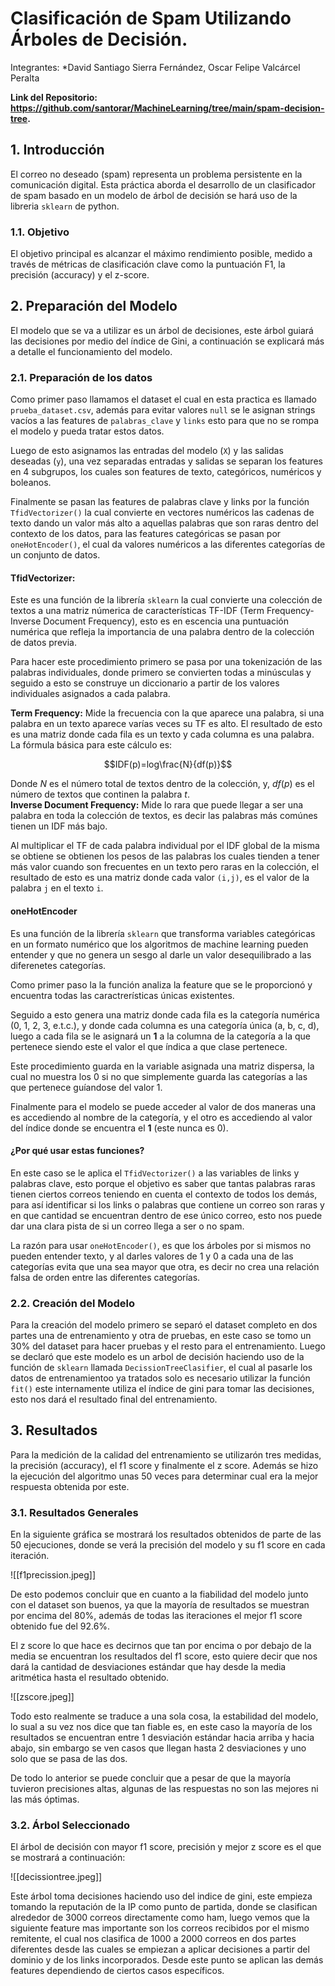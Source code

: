 # Clasificación de Spam Utilizando Árboles de Decisión.
 
 Integrantes: *David Santiago Sierra Fernández, Oscar Felipe Valcárcel Peralta 
 
 **Link del Repositorio: https://github.com/santorar/MachineLearning/tree/main/spam-decision-tree.** 
 
## 1. Introducción 

El correo no deseado (spam) representa un problema persistente en la comunicación digital. Esta práctica aborda el desarrollo de un clasificador de spam basado en un modelo de árbol de decisión se hará uso de la libreria `sklearn` de python.

### 1.1. Objetivo

El objetivo principal es alcanzar el máximo rendimiento posible, medido a través de métricas de clasificación clave como la puntuación F1, la precisión (accuracy) y el z-score.

## 2. Preparación del Modelo

El modelo que se va a utilizar es un árbol de decisiones, este árbol guiará las decisiones por medio del índice de Gini, a continuación se explicará más a detalle el funcionamiento del modelo.

### 2.1. Preparación de los datos

Como primer paso llamamos el dataset el cual en esta practica es llamado `prueba_dataset.csv`,  además para evitar valores `null` se le asignan strings vacíos a las features de `palabras_clave` y `links` esto para que no se rompa el modelo y pueda tratar estos datos.

Luego de esto asignamos las entradas del modelo (`X`) y las salidas deseadas (`y`), una vez separadas entradas y salidas se separan los features en 4 subgrupos, los cuales son features de texto, categóricos, numéricos y boleanos. 

Finalmente se pasan las features de palabras clave y links por la función `TfidVectorizer()` la cual convierte en vectores numéricos las cadenas de texto dando un valor más alto a aquellas palabras que son raras dentro del contexto de los datos, para las features categóricas se pasan por `oneHotEncoder()`, el cual da valores numéricos a las diferentes categorías de un conjunto de datos.

#### TfidVectorizer:
Este es una función de la librería `sklearn` la cual convierte una colección de textos a una matriz númerica de características TF-IDF (Term Frequency-Inverse Document Frequency), esto es en escencia una puntuación numérica que refleja la importancia de una palabra dentro de la colección de datos previa.

Para hacer este procedimiento primero se pasa por una tokenización de las palabras individuales, donde primero se convierten todas a minúsculas y seguido a esto se construye un diccionario a partir de los valores individuales asignados a cada palabra.

**Term Frequency:** Mide la frecuencia con la que aparece una palabra, si una palabra en un texto aparece varías veces su TF es alto. El resultado de esto es una matriz donde cada fila es un texto y cada columna es una palabra. La fórmula básica para este cálculo es:

$$IDF(p)=log\frac{N}{df(p)}$$ 

Donde $N$ es el número total de textos dentro de la colección, y, $df(p)$ es el número de textos que continen la palabra $t$.  
**Inverse Document Frequency:** Mide lo rara que puede llegar a ser una palabra en toda la colección de textos, es decir las palabras más comúnes tienen un IDF más bajo.

Al multiplicar el TF de cada palabra individual por el IDF global de la misma se obtiene se obtienen los pesos de las palabras los cuales tienden a tener más valor cuando son frecuentes en un texto pero raras en la colección, el resultado de esto es una matriz donde cada valor `(i,j)`, es el valor de la palabra `j` en el texto `i`.

#### oneHotEncoder

Es una función de la librería `sklearn` que transforma variables categóricas en un formato numérico que los algoritmos de machine learning pueden entender y que no genera un sesgo al darle un valor desequilibrado a las diferenetes categorías.

Como primer paso la la función analiza la feature que se le proporcionó y encuentra todas las caractrerísticas únicas existentes.

Seguido a esto genera una matriz donde cada fila es la categoría numérica (0, 1, 2, 3, e.t.c.), y donde cada columna es una categoría única (a, b, c, d), luego a cada fila se le asignará un **1** a la columna de la categoría a la que pertenece siendo este el valor el que  índica a que clase pertenece.

Este procedimiento guarda en la variable asignada una matriz dispersa, la cual no muestra los 0 si no que simplemente guarda las categorías a las que pertenece guíandose del valor 1.

Finalmente para el modelo se puede acceder al valor de dos maneras una es accediendo al nombre de la categoría, y el otro es accediendo al valor del índice donde se encuentra el **1** (este nunca es 0).

#### ¿Por qué usar estas funciones?

En este caso se le aplica el `TfidVectorizer()` a las variables de links y palabras clave, esto porque el  objetivo es saber que tantas palabras raras tienen ciertos correos teniendo en cuenta el contexto de todos los demás, para así identificar si los links o palabras que contiene un correo son raras y en que cantidad se encuentran dentro de ese único correo, esto nos puede dar una clara pista de si un correo llega a ser o no spam.

La razón para usar `oneHotEncoder()`, es que los árboles por si mismos no pueden entender texto, y al darles valores de 1 y 0 a cada una de las categorías evita que una sea mayor que otra, es decir no crea una relación falsa de orden entre las diferentes categorías.

### 2.2. Creación del Modelo

Para la creación del modelo primero se separó el dataset completo en dos partes una de entrenamiento y otra de pruebas, en este caso se tomo un 30% del dataset para hacer pruebas y el resto para el entrenamiento. Luego se declaró que este modelo es un arbol de decisión haciendo uso de la función de `sklearn` llamada `DecissionTreeClasifier`, el cual al pasarle los datos de entrenamientoo ya tratados solo es necesario utilizar la función `fit()` este internamente utiliza el índice de gini para tomar las decisiones, esto nos dará el resultado final del entrenamiento.

## 3. Resultados 

Para la medición de la calidad del entrenamiento se utilizarón tres medidas, la precisión (accuracy), el f1 score y finalmente el z score. Además se hizo la ejecución del algoritmo unas 50 veces para determinar cual era la mejor respuesta obtenida por este.

### 3.1. Resultados Generales

En la siguiente gráfica se mostrará los resultados obtenidos de parte de las 50 ejecuciones, donde se verá la precisión del modelo y su f1 score en cada iteración.

![[f1precission.jpeg]]

De esto podemos concluir que en cuanto a la fiabilidad del modelo junto con el dataset son buenos, ya que la mayoría de resultados se muestran por encima del 80%, además de todas las iteraciones el mejor f1 score obtenido fue del 92.6%.

El z score lo que hace es decirnos que tan por encima o por debajo de la media se encuentran los resultados del f1 score, esto quiere decir que nos dará la cantidad de desviaciones estándar que hay desde la media aritmética hasta el resultado obtenido.

![[zscore.jpeg]]

Todo esto realmente se traduce a una sola cosa, la estabilidad del modelo, lo sual a su vez nos dice que tan fiable es, en este caso la mayoría de los resultados se encuentran entre 1 desviación estándar hacia arriba y hacia abajo, sin embargo se ven casos que llegan hasta 2 desviaciones y uno solo que se pasa de las dos.

De todo lo anterior se puede concluir que a pesar de que la mayoría tuvieron precisiones altas, algunas de las respuestas no son las mejores ni las más óptimas.

### 3.2. Árbol Seleccionado

El árbol de decisión con mayor f1 score, precisión y mejor z score es el que se mostrará a continuación:

![[decissiontree.jpeg]]

Este árbol toma decisiones haciendo uso del indice de gini, este empieza tomando la reputación de la IP como punto de partida, donde se clasifican alrededor de 3000 correos directamente como ham, luego vemos que la siguiente feature mas importante son los correos recibidos por el mismo remitente, el cual nos clasifica de 1000 a 2000 correos en dos partes diferentes desde las cuales se empiezan a aplicar decisiones a partir del dominio y de los links incorporados. Desde este punto se aplican las demás features dependiendo de ciertos casos específicos.